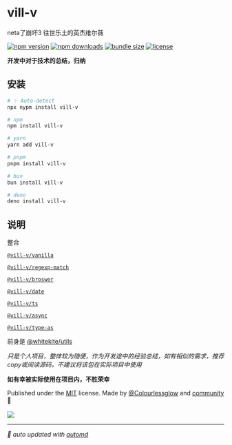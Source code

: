 # vill-v
neta了崩坏3 往世乐土的英杰维尔薇

<!-- automd:badges color="orange" license licenseBranch name="vill-v"  bundlephobia packagephobia -->

[![npm version](https://img.shields.io/npm/v/vill-v?color=orange)](https://npmjs.com/package/vill-v)
[![npm downloads](https://img.shields.io/npm/dm/vill-v?color=orange)](https://npm.chart.dev/vill-v)
[![bundle size](https://img.shields.io/bundlephobia/minzip/vill-v?color=orange)](https://bundlephobia.com/package/vill-v)
[![license](https://img.shields.io/github/license/vill-v-kit/vill-v?color=orange)](https://github.com/vill-v-kit/vill-v/blob/true/LICENSE)

<!-- /automd -->

**开发中对于技术的总结，归纳**



## 安装

<!-- automd:pm-install name="vill-v" -->

```sh
# ✨ Auto-detect
npx nypm install vill-v

# npm
npm install vill-v

# yarn
yarn add vill-v

# pnpm
pnpm install vill-v

# bun
bun install vill-v

# deno
deno install vill-v
```

<!-- /automd -->

## 说明

整合

[`@vill-v/vanilla`](https://www.npmjs.com/package/@vill-v/vanilla)

[`@vill-v/regexp-match`](https://www.npmjs.com/package/@vill-v/regexp-match)

[`@vill-v/broswer`](https://www.npmjs.com/package/@vill-v/broswer)

[`@vill-v/date`](https://www.npmjs.com/package/@vill-v/date)

[`@vill-v/ts`](https://www.npmjs.com/package/@vill-v/ts)

[`@vill-v/async`](https://www.npmjs.com/package/@vill-v/async)

[`@vill-v/type-as`](https://www.npmjs.com/package/@vill-v/type-as)

前身是 [@whitekite/utils](https://www.npmjs.com/package/@whitekite/utils)

_只是个人项目，整体较为随便，作为开发途中的经验总结，如有相似的需求，推荐copy或阅读源码，不建议将该包在实际项目中使用_

**如有幸被实际使用在项目内，不胜荣幸**


<!-- automd:contributors author="Colourlessglow" license="MIT" -->

Published under the [MIT](https://github.com/vill-v-kit/vill-v/blob/main/LICENSE) license.
Made by [@Colourlessglow](https://github.com/Colourlessglow) and [community](https://github.com/vill-v-kit/vill-v/graphs/contributors) 💛
<br><br>
<a href="https://github.com/vill-v-kit/vill-v/graphs/contributors">
<img src="https://contrib.rocks/image?repo=vill-v-kit/vill-v" />
</a>

<!-- /automd -->

<!-- automd:with-automd -->

---

_🤖 auto updated with [automd](https://automd.unjs.io)_

<!-- /automd -->
